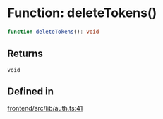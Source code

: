 # Function: deleteTokens()

```ts
function deleteTokens(): void
```

## Returns

`void`

## Defined in

[frontend/src/lib/auth.ts:41](https://github.com/headlamp-k8s/headlamp/blob/2481a1c9f2b4a69a9320466e7a455215b14b97b0/frontend/src/lib/auth.ts#L41)
